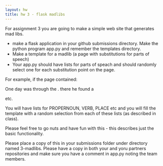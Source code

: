 ```yaml
---
layout: hw
title: hw 3 - flask madlibs
---
```


For assignment 3 you are going to make a simple web site that generates mad libs.

 * make a flask application in your github submissions directory. Make the python program app.py and remember the templates directory.
 * Make a template for a madlib (a page with substitutions for parts of speech)
 * Your app.py should have lists for parts of speach and should randomly select one for each substitution point on the page.

For example, if the page contained:

One day <PROPERNOUN> was <VERB> through the <PLACE>. there he found a <ADJECTIVE> <NOUN>

etc.

You will have lists for PROPERNOUN, VERB, PLACE etc and you will fill the template with a random selection from each of these lists (as described in class).

Please feel free to go nuts and have fun with this - this describes just the basic functionality.

Please place a copy of this in your submissions folder under directory named 3-madlibs. Please have a copy in both your and yoru partners repositories and make sure you have a comment in app.py noting the team members.

